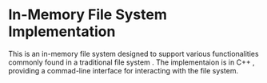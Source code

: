 # In-Memory File System Implementation

This is an in-memory file system designed to support various functionalities commonly found in a traditional file system . The implementaion is in C++ , providing a commad-line interface for interacting with the file system.

